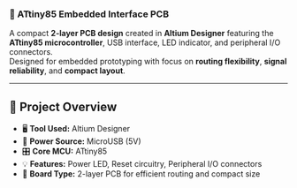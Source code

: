 ### 🔌 ATtiny85 Embedded Interface PCB  

A compact **2-layer PCB design** created in **Altium Designer** featuring the **ATtiny85 microcontroller**, USB interface, LED indicator, and peripheral I/O connectors.  
Designed for embedded prototyping with focus on **routing flexibility**, **signal reliability**, and **compact layout**.  

---

## 📐 Project Overview
- 🖥️ **Tool Used:** Altium Designer  
- 🔋 **Power Source:** MicroUSB (5V)  
- 🎛️ **Core MCU:** ATtiny85  
- 💡 **Features:** Power LED, Reset circuitry, Peripheral I/O connectors  
- 🧩 **Board Type:** 2-layer PCB for efficient routing and compact size  

